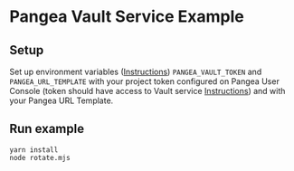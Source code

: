 # Pangea Vault Service Example

## Setup

Set up environment variables ([Instructions](https://pangea.cloud/docs/getting-started/integrate/#set-environment-variables)) `PANGEA_VAULT_TOKEN` and `PANGEA_URL_TEMPLATE` with your project token configured on Pangea User Console (token should have access to Vault service [Instructions](https://pangea.cloud/docs/getting-started/configure-services/#configure-a-pangea-service)) and with your Pangea URL Template.

## Run example

```
yarn install
node rotate.mjs
```
